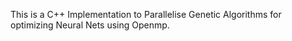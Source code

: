 This is a C++ Implementation to Parallelise Genetic Algorithms for optimizing Neural Nets using Openmp.
